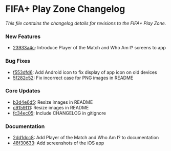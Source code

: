 # FIFA+ Play Zone Changelog

_This file contains the changelog details for revisions to the FIFA+ Play Zone._

### New Features

- [23933a4c](https://github.com/justinhartman/fifa-play-zone/commit/23933a4c6337775726fd2e75ee8862e2f4368d58): Introduce Player of the Match and Who Am I? screens to app 

### Bug Fixes

- [f553dfd6](https://github.com/justinhartman/fifa-play-zone/commit/f553dfd6415eabbef1c7896afc275dc33a45cd2a): Add Android icon to fix display of app icon on old devices 
- [5f282c52](https://github.com/justinhartman/fifa-play-zone/commit/5f282c52b1631082720c4829c5ab63e251b40855): Fix incorrect case for PNG images in README 

### Core Updates

- [b3d4e6d5](https://github.com/justinhartman/fifa-play-zone/commit/b3d4e6d59d89a64a8c921f64e0df896c76edd939): Resize images in README 
- [c9159f11](https://github.com/justinhartman/fifa-play-zone/commit/c9159f1172fc8af68df364133a8f0fec0a222e0f): Resize images in README 
- [fc34ec05](https://github.com/justinhartman/fifa-play-zone/commit/fc34ec059e986fdb86047efc391a174ed7959d55): Include CHANGELOG in gitignore 

### Documentation

- [2dd1dcc8](https://github.com/justinhartman/fifa-play-zone/commit/2dd1dcc8103cbd5a72e64cbdbbce551ac394bded): Add Player of the Match and Who Am I? to documentation 
- [48f30633](https://github.com/justinhartman/fifa-play-zone/commit/48f30633ff36c8f55e121855275d3add616b756c): Add screenshots of the iOS app 

